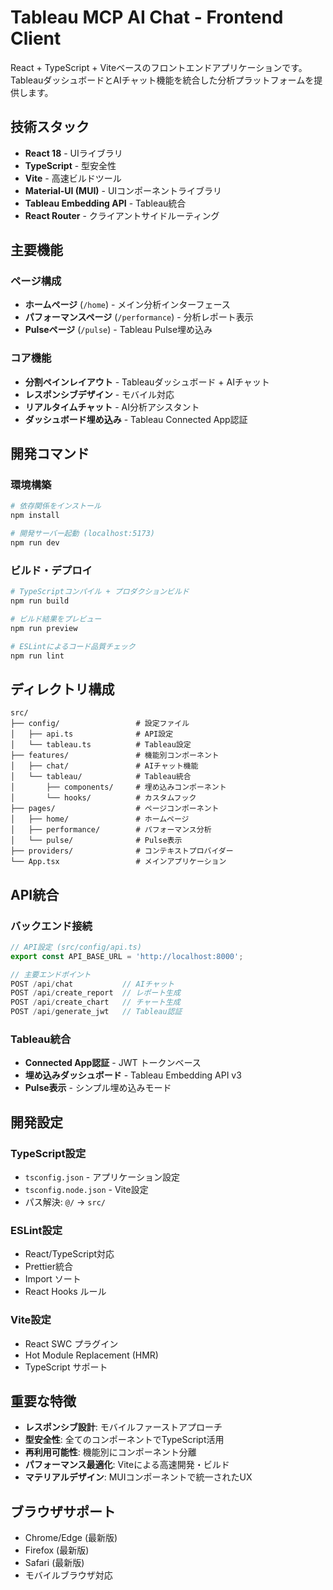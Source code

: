 # Tableau MCP AI Chat - Frontend Client

React + TypeScript + Viteベースのフロントエンドアプリケーションです。TableauダッシュボードとAIチャット機能を統合した分析プラットフォームを提供します。

## 技術スタック

- **React 18** - UIライブラリ
- **TypeScript** - 型安全性
- **Vite** - 高速ビルドツール
- **Material-UI (MUI)** - UIコンポーネントライブラリ
- **Tableau Embedding API** - Tableau統合
- **React Router** - クライアントサイドルーティング

## 主要機能

### ページ構成

- **ホームページ** (`/home`) - メイン分析インターフェース
- **パフォーマンスページ** (`/performance`) - 分析レポート表示
- **Pulseページ** (`/pulse`) - Tableau Pulse埋め込み

### コア機能

- **分割ペインレイアウト** - Tableauダッシュボード + AIチャット
- **レスポンシブデザイン** - モバイル対応
- **リアルタイムチャット** - AI分析アシスタント
- **ダッシュボード埋め込み** - Tableau Connected App認証

## 開発コマンド

### 環境構築

```bash
# 依存関係をインストール
npm install

# 開発サーバー起動 (localhost:5173)
npm run dev
```

### ビルド・デプロイ

```bash
# TypeScriptコンパイル + プロダクションビルド
npm run build

# ビルド結果をプレビュー
npm run preview

# ESLintによるコード品質チェック
npm run lint
```

## ディレクトリ構成

```
src/
├── config/                 # 設定ファイル
│   ├── api.ts              # API設定
│   └── tableau.ts          # Tableau設定
├── features/               # 機能別コンポーネント
│   ├── chat/               # AIチャット機能
│   └── tableau/            # Tableau統合
│       ├── components/     # 埋め込みコンポーネント
│       └── hooks/          # カスタムフック
├── pages/                  # ページコンポーネント
│   ├── home/               # ホームページ
│   ├── performance/        # パフォーマンス分析
│   └── pulse/              # Pulse表示
├── providers/              # コンテキストプロバイダー
└── App.tsx                 # メインアプリケーション
```

## API統合

### バックエンド接続

```typescript
// API設定 (src/config/api.ts)
export const API_BASE_URL = 'http://localhost:8000';

// 主要エンドポイント
POST /api/chat           // AIチャット
POST /api/create_report  // レポート生成
POST /api/create_chart   // チャート生成
POST /api/generate_jwt   // Tableau認証
```

### Tableau統合

- **Connected App認証** - JWT トークンベース
- **埋め込みダッシュボード** - Tableau Embedding API v3
- **Pulse表示** - シンプル埋め込みモード

## 開発設定

### TypeScript設定

- `tsconfig.json` - アプリケーション設定
- `tsconfig.node.json` - Vite設定
- パス解決: `@/` → `src/`

### ESLint設定

- React/TypeScript対応
- Prettier統合
- Import ソート
- React Hooks ルール

### Vite設定

- React SWC プラグイン
- Hot Module Replacement (HMR)
- TypeScript サポート

## 重要な特徴

- **レスポンシブ設計**: モバイルファーストアプローチ
- **型安全性**: 全てのコンポーネントでTypeScript活用
- **再利用可能性**: 機能別にコンポーネント分離
- **パフォーマンス最適化**: Viteによる高速開発・ビルド
- **マテリアルデザイン**: MUIコンポーネントで統一されたUX

## ブラウザサポート

- Chrome/Edge (最新版)
- Firefox (最新版)
- Safari (最新版)
- モバイルブラウザ対応